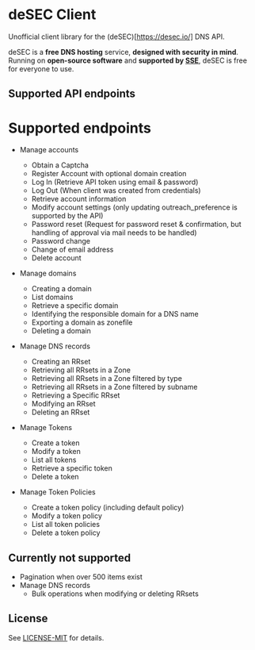 # deSEC Client

Unofficial client library for the (deSEC)[https://desec.io/] DNS API.

deSEC is a **free DNS hosting** service, **designed with security in mind**.
Running on **open-source software** and **supported by [SSE](https://securesystems.de/)**, deSEC is free for everyone to use.

## Supported API endpoints

# Supported endpoints

* Manage accounts
  * Obtain a Captcha
  * Register Account with optional domain creation
  * Log In (Retrieve API token using email & password)
  * Log Out (When client was created from credentials)
  * Retrieve account information
  * Modify account settings (only updating outreach\_preference is supported by the API)
  * Password reset (Request for password reset & confirmation, but handling of approval via mail needs to be handled)
  * Password change
  * Change of email address
  * Delete account

* Manage domains
  * Creating a domain
  * List domains
  * Retrieve a specific domain
  * Identifying the responsible domain for a DNS name
  * Exporting a domain as zonefile
  * Deleting a domain

* Manage DNS records
  * Creating an RRset
  * Retrieving all RRsets in a Zone
  * Retrieving all RRsets in a Zone filtered by type
  * Retrieving all RRsets in a Zone filtered by subname
  * Retrieving a Specific RRset
  * Modifying an RRset
  * Deleting an RRset

* Manage Tokens
  * Create a token
  * Modify a token
  * List all tokens
  * Retrieve a specific token
  * Delete a token

* Manage Token Policies
  * Create a token policy (including default policy)
  * Modify a token policy
  * List all token policies
  * Delete a token policy

## Currently not supported

* Pagination when over 500 items exist
* Manage DNS records
  * Bulk operations when modifying or deleting RRsets

## License

See [LICENSE-MIT](LICENSE-MIT) for details.
